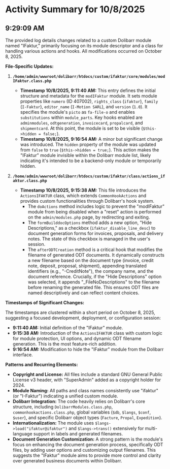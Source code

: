 # Activity Summary for 10/8/2025

## 9:29:09 AM
The provided log details changes related to a custom Dolibarr module named "IFaktur," primarily focusing on its module descriptor and a class for handling various actions and hooks. All modifications occurred on October 8, 2025.

**File-Specific Updates:**

1.  **`/home/admin/wwwroot/dolibarr/htdocs/custom/ifaktur/core/modules/modIFaktur.class.php`**
    *   **Timestamp 10/8/2025, 9:11:40 AM:** This entry defines the initial structure and metadata for the `modIFaktur` module. It sets module properties like `numero` (ID 407002), `rights_class` (`ifaktur`), `family` (`I-Faktur`), `editor_name` (`I-Motion SARL`), and `version` (`1.0`). It specifies the module's `picto` as `fa-file-o` and enables `substitutions` within `module_parts`. Key hooks enabled are `adminmodules`, `odtgeneration`, `invoicecard`, `propalcard`, and `shipmentcard`. At this point, the module is set to be visible (`$this->hidden = false;`).
    *   **Timestamp 10/8/2025, 9:16:54 AM:** A minor but significant change was introduced. The `hidden` property of the module was updated from `false` to `true` (`$this->hidden = true;`). This action makes the "IFaktur" module invisible within the Dolibarr module list, likely indicating it's intended to be a backend-only module or temporarily hidden.

2.  **`/home/admin/wwwroot/dolibarr/htdocs/custom/ifaktur/class/actions_ifaktur.class.php`**
    *   **Timestamp 10/8/2025, 9:15:38 AM:** This file introduces the `ActionsIFAKTUR` class, which extends `CommonHookActions` and provides custom functionalities through Dolibarr's hook system.
        *   The `doActions` method includes logic to prevent the "modIFaktur" module from being disabled when a "reset" action is performed on the `admin/modules.php` page, by redirecting and exiting.
        *   The `formBuilddocOptions` method adds a new option, "Hide Descriptions," as a checkbox (`ifaktur_disable_line_desc`) to document generation forms for invoices, proposals, and delivery notes. The state of this checkbox is managed in the user's session.
        *   The `afterODTCreation` method is a critical hook that modifies the filename of generated ODT documents. It dynamically constructs a new filename based on the document type (invoice, credit note, deposit, proposal, shipment), appending translated identifiers (e.g., "-CreditNote"), the company name, and the document reference. Crucially, if the "Hide Descriptions" option was selected, it appends "_FileNoDescriptions" to the filename before renaming the generated file. This ensures ODT files are named descriptively and can reflect content choices.

**Timestamps of Significant Changes:**

The timestamps are clustered within a short period on October 8, 2025, suggesting a focused development, deployment, or configuration session:
*   **9:11:40 AM:** Initial definition of the "IFaktur" module.
*   **9:15:38 AM:** Introduction of the `ActionsIFAKTUR` class with custom logic for module protection, UI options, and dynamic ODT filename generation. This is the most feature-rich addition.
*   **9:16:54 AM:** Modification to hide the "IFaktur" module from the Dolibarr interface.

**Patterns and Recurring Elements:**

*   **Copyright and License:** All files include a standard GNU General Public License v3 header, with "SuperAdmin" added as a copyright holder for 2024.
*   **Module Naming:** All paths and class names consistently use "ifaktur" (or "I-Faktur") indicating a unified custom module.
*   **Dolibarr Integration:** The code heavily relies on Dolibarr's core structure, including `DolibarrModules.class.php`, `commonhookactions.class.php`, global variables (`$db`, `$langs`, `$conf`, `$user`), and specific Dolibarr object types (`Facture`, `Propal`, `Expedition`).
*   **Internationalization:** The module uses `$langs->load("ifaktur@ifaktur")` and `$langs->trans()` extensively for multi-language support in labels and generated filenames.
*   **Document Generation Customization:** A strong pattern is the module's focus on enhancing the document generation process, specifically ODT files, by adding user options and customizing output filenames. This suggests the "IFaktur" module aims to provide more control and clarity over generated business documents within Dolibarr.